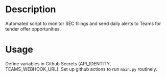 # Description
Automated script to monitor SEC filings and send daily alerts to Teams for tender offer opportunities.

# Usage
Define variables in Github Secrets (API_IDENTITY, TEAMS_WEBHOOK_URL).
Set up github actions to run `main.py` routinely.
